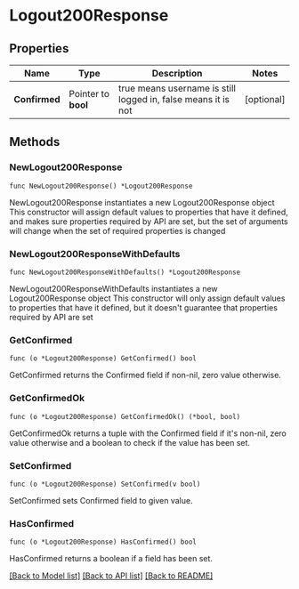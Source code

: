 # Logout200Response

## Properties

Name | Type | Description | Notes
------------ | ------------- | ------------- | -------------
**Confirmed** | Pointer to **bool** | true means username is still logged in, false means it is not | [optional] 

## Methods

### NewLogout200Response

`func NewLogout200Response() *Logout200Response`

NewLogout200Response instantiates a new Logout200Response object
This constructor will assign default values to properties that have it defined,
and makes sure properties required by API are set, but the set of arguments
will change when the set of required properties is changed

### NewLogout200ResponseWithDefaults

`func NewLogout200ResponseWithDefaults() *Logout200Response`

NewLogout200ResponseWithDefaults instantiates a new Logout200Response object
This constructor will only assign default values to properties that have it defined,
but it doesn't guarantee that properties required by API are set

### GetConfirmed

`func (o *Logout200Response) GetConfirmed() bool`

GetConfirmed returns the Confirmed field if non-nil, zero value otherwise.

### GetConfirmedOk

`func (o *Logout200Response) GetConfirmedOk() (*bool, bool)`

GetConfirmedOk returns a tuple with the Confirmed field if it's non-nil, zero value otherwise
and a boolean to check if the value has been set.

### SetConfirmed

`func (o *Logout200Response) SetConfirmed(v bool)`

SetConfirmed sets Confirmed field to given value.

### HasConfirmed

`func (o *Logout200Response) HasConfirmed() bool`

HasConfirmed returns a boolean if a field has been set.


[[Back to Model list]](../README.md#documentation-for-models) [[Back to API list]](../README.md#documentation-for-api-endpoints) [[Back to README]](../README.md)


